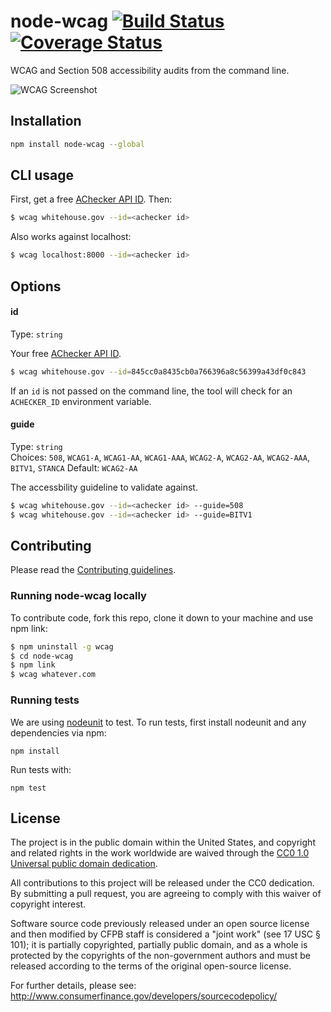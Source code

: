 # node-wcag [![Build Status](https://secure.travis-ci.org/cfpb/node-wcag.png?branch=master)](http://travis-ci.org/cfpb/node-wcag) [![Coverage Status](https://coveralls.io/repos/cfpb/node-wcag/badge.svg)](https://coveralls.io/r/cfpb/node-wcag)

WCAG and Section 508 accessibility audits from the command line.

![WCAG Screenshot](https://raw.githubusercontent.com/cfpb/node-wcag/master/screenshot.png)

## Installation

```sh
npm install node-wcag --global
```

## CLI usage

First, get a free [AChecker API ID](http://achecker.ca/register.php). Then:

```sh
$ wcag whitehouse.gov --id=<achecker id>
```

Also works against localhost:

```sh
$ wcag localhost:8000 --id=<achecker id>
```

## Options

#### id

Type: `string`  

Your free [AChecker API ID](http://achecker.ca).

```sh
$ wcag whitehouse.gov --id=845cc0a8435cb0a766396a8c56399a43df0c843
```

If an `id` is not passed on the command line,
the tool will check for an `ACHECKER_ID` environment variable.

#### guide

Type: `string`  
Choices: `508`, `WCAG1-A`, `WCAG1-AA`, `WCAG1-AAA`, `WCAG2-A`, `WCAG2-AA`, `WCAG2-AAA`, `BITV1`, `STANCA`
Default: `WCAG2-AA`

The accessbility guideline to validate against.

```sh
$ wcag whitehouse.gov --id=<achecker id> --guide=508
$ wcag whitehouse.gov --id=<achecker id> --guide=BITV1
```

## Contributing

Please read the [Contributing guidelines](CONTRIBUTING.md).

### Running node-wcag locally

To contribute code, fork this repo, clone it down to your machine and use npm link:

```sh
$ npm uninstall -g wcag
$ cd node-wcag
$ npm link
$ wcag whatever.com
```

### Running tests

We are using [nodeunit](https://github.com/caolan/nodeunit) to test.
To run tests, first install nodeunit and any dependencies via npm:

```
npm install
```

Run tests with:

```
npm test
```

## License

The project is in the public domain within the United States, and
copyright and related rights in the work worldwide are waived through
the [CC0 1.0 Universal public domain dedication](http://creativecommons.org/publicdomain/zero/1.0/).

All contributions to this project will be released under the CC0
dedication. By submitting a pull request, you are agreeing to comply
with this waiver of copyright interest.

Software source code previously released under an open source license and then modified by CFPB staff is considered a "joint work" (see 17 USC § 101); it is partially copyrighted, partially public domain, and as a whole is protected by the copyrights of the non-government authors and must be released according to the terms of the original open-source license.

For further details, please see: http://www.consumerfinance.gov/developers/sourcecodepolicy/
